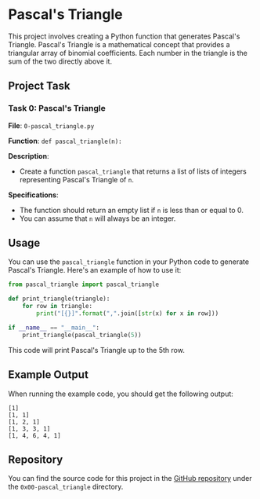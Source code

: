 # Pascal's Triangle

This project involves creating a Python function that generates Pascal's Triangle. Pascal's Triangle is a mathematical concept that provides a triangular array of binomial coefficients. Each number in the triangle is the sum of the two directly above it.

## Project Task

### Task 0: Pascal's Triangle

**File**: `0-pascal_triangle.py`

**Function**: `def pascal_triangle(n):`

**Description**:
- Create a function `pascal_triangle` that returns a list of lists of integers representing Pascal's Triangle of `n`.

**Specifications**:
- The function should return an empty list if `n` is less than or equal to 0.
- You can assume that `n` will always be an integer.

## Usage

You can use the `pascal_triangle` function in your Python code to generate Pascal's Triangle. Here's an example of how to use it:

```python
from pascal_triangle import pascal_triangle

def print_triangle(triangle):
    for row in triangle:
        print("[{}]".format(",".join([str(x) for x in row]))

if __name__ == "__main__":
    print_triangle(pascal_triangle(5))
```

This code will print Pascal's Triangle up to the 5th row.

## Example Output

When running the example code, you should get the following output:

```
[1]
[1, 1]
[1, 2, 1]
[1, 3, 3, 1]
[1, 4, 6, 4, 1]
```

## Repository

You can find the source code for this project in the [GitHub repository](https://github.com/seb-art/alx-interview) under the `0x00-pascal_triangle` directory.
